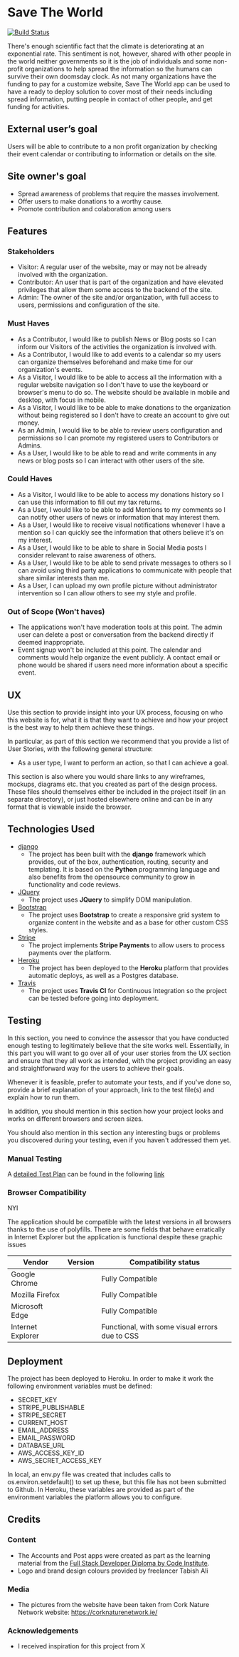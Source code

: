 # Save The World

[![Build Status](https://travis-ci.com/Narshe1412/portfolio.svg?branch=master)](https://travis-ci.com/Narshe1412/portfolio)

There's enough scientific fact that the climate is deteriorating at an exponential rate. This sentiment is not, however, shared with other people in the world neither governments so it is the job of individuals and some non-profit organizations to help spread the information so the humans can survive their own doomsday clock.
As not many organizations have the funding to pay for a customize website, Save The World app can be used to have a ready to deploy solution to cover most of their needs including spread information, putting people in contact of other people, and get funding for activities.

## External user’s goal
Users will be able to contribute to a non profit organization by checking their event calendar or contributing to information or details on the site.

## Site owner's goal

- Spread awareness of problems that require the masses involvement.
- Offer users to make donations to a worthy cause.
- Promote contribution and colaboration among users

## Features

### Stakeholders

- Visitor: A regular user of the website, may or may not be already involved with the organization.
- Contributor: An user that is part of the organization and have elevated privileges that allow them some access to the backend of the site.
- Admin: The owner of the site and/or organization, with full access to users, permissions and configuration of the site.

### Must Haves
- As a Contributor, I would like to publish News or Blog posts so I can inform our Visitors of the activities the organization is involved with.
- As a Contributor, I would like to add events to a calendar so my users can organize themselves beforehand and make time for our organization's events.
- As a Visitor, I would like to be able to access all the information with a regular website navigation so I don't have to use the keyboard or browser's menu to do so. The website should be available in mobile and desktop, with focus in mobile.
- As a Visitor, I would like to be able to make donations to the organization without being registered so I don't have to create an account to give out money.
- As an Admin, I would like to be able to review users configuration and permissions so I can promote my registered users to Contributors or Admins.
- As a User, I would like to be able to read and write comments in any news or blog posts so I can interact with other users of the site.

### Could Haves
- As a Visitor, I would like to be able to access my donations history so I can use this information to fill out my tax returns.
- As a User, I would like to be able to add Mentions to my comments so I can notify other users of news or information that may interest them.
- As a User, I would like to receive visual notifications whenever I have a mention so I can quickly see the information that others believe it's on my interest.
- As a User, I would like to be able to share in Social Media posts I consider relevant to raise awareness of others.
- As a User, I would like to be able to send private messages to others so I can avoid using third party applications to communicate with people that share similar interests than me.
- As a User, I can upload my own profile picture without administrator intervention so I can allow others to see my style and profile.

### Out of Scope (Won't haves)
- The applications won't have moderation tools at this point. The admin user can delete a post or conversation from the backend directly if deemed inappropriate.
- Event signup won't be included at this point. The calendar and comments would help organize the event publicly. A contact email or phone would be shared if users need more information about a specific event.


## UX
 
Use this section to provide insight into your UX process, focusing on who this website is for, what it is that they want to achieve and how your project is the best way to help them achieve these things.

In particular, as part of this section we recommend that you provide a list of User Stories, with the following general structure:
- As a user type, I want to perform an action, so that I can achieve a goal.

This section is also where you would share links to any wireframes, mockups, diagrams etc. that you created as part of the design process. These files should themselves either be included in the project itself (in an separate directory), or just hosted elsewhere online and can be in any format that is viewable inside the browser.



## Technologies Used

- [django](https://www.djangoproject.com/)
    - The project has been built with the **django** framework which provides, out of the box, authentication, routing, security and templating. It is based on the **Python** programming language and also benefits from the opensource community to grow in functionality and code reviews.
- [JQuery](https://jquery.com)
    - The project uses **JQuery** to simplify DOM manipulation.
- [Bootstrap](https://getbootstrap.com/)
    - The project uses **Bootstrap** to create a responsive grid system to organize content in the website and as a base for other custom CSS styles.
- [Stripe](https://stripe.com/)
    - The project implements **Stripe Payments** to allow users to process payments over the platform.
- [Heroku](https://www.heroku.com/)
    - The project has been deployed to the **Heroku** platform that provides automatic deploys, as well as a Postgres database. 
- [Travis](https://travis-ci.com/)
    - The project uses **Travis CI** for Continuous Integration so the project can be tested before going into deployment. 

## Testing

In this section, you need to convince the assessor that you have conducted enough testing to legitimately believe that the site works well. Essentially, in this part you will want to go over all of your user stories from the UX section and ensure that they all work as intended, with the project providing an easy and straightforward way for the users to achieve their goals.

Whenever it is feasible, prefer to automate your tests, and if you've done so, provide a brief explanation of your approach, link to the test file(s) and explain how to run them.

In addition, you should mention in this section how your project looks and works on different browsers and screen sizes.

You should also mention in this section any interesting bugs or problems you discovered during your testing, even if you haven't addressed them yet.

### Manual Testing

A [detailed Test Plan](docs/test-cases.md) can be found in the following [link](docs/test-cases.md)

### Browser Compatibility

NYI

The application should be compatible with the latest versions in all browsers thanks to the use of polyfills. There are some fields that behave erratically in Internet Explorer but the application is functional despite these graphic issues

| Vendor            | Version       | Compatibility status                           |
| ----------------- | ------------- | ---------------------------------------------- |
| Google Chrome     |  | Fully Compatible                               |
| Mozilla Firefox   |        | Fully Compatible                               |
| Microsoft Edge    |   | Fully Compatible                               |
| Internet Explorer |  | Functional, with some visual errors due to CSS |


## Deployment

The project has been deployed to Heroku. In order to make it work the following environment variables must be defined:

- SECRET_KEY
- STRIPE_PUBLISHABLE
- STRIPE_SECRET
- CURRENT_HOST
- EMAIL_ADDRESS
- EMAIL_PASSWORD
- DATABASE_URL
- AWS_ACCESS_KEY_ID
- AWS_SECRET_ACCESS_KEY

In local, an env.py file was created that includes calls to os.environ.setdefault() to set up these, but this file has not been submitted to Github.
In Heroku, these variables are provided as part of the environment variables the platform allows you to configure.

## Credits

### Content
- The Accounts and Post apps were created as part as the learning material from the [Full Stack Developer Diploma by Code Institute](https://codeinstitute.net/full-stack-software-development-diploma/).
- Logo and brand design colours provided by freelancer Tabish Ali

### Media
- The pictures from the website have been taken from Cork Nature Network website: https://corknaturenetwork.ie/

### Acknowledgements

- I received inspiration for this project from X